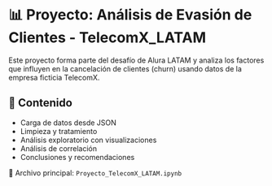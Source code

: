 # 📊 Proyecto: Análisis de Evasión de Clientes - TelecomX_LATAM

Este proyecto forma parte del desafío de Alura LATAM y analiza los factores que influyen en la cancelación de clientes (churn) usando datos de la empresa ficticia TelecomX.

## 🧠 Contenido

- Carga de datos desde JSON
- Limpieza y tratamiento
- Análisis exploratorio con visualizaciones
- Análisis de correlación
- Conclusiones y recomendaciones

📁 Archivo principal: `Proyecto_TelecomX_LATAM.ipynb`
